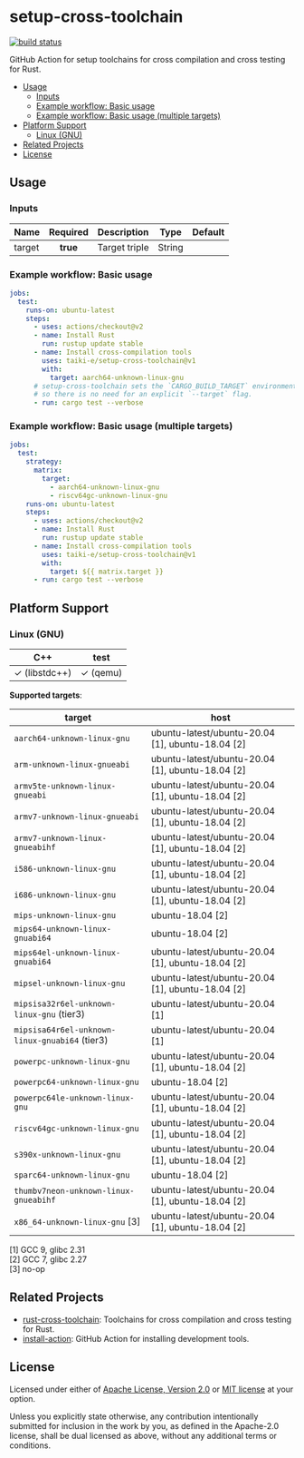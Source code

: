 # setup-cross-toolchain

[![build status](https://img.shields.io/github/workflow/status/taiki-e/setup-cross-toolchain/CI/main?style=flat-square&logo=github)](https://github.com/taiki-e/setup-cross-toolchain/actions)

GitHub Action for setup toolchains for cross compilation and cross testing for Rust.

- [Usage](#usage)
  - [Inputs](#inputs)
  - [Example workflow: Basic usage](#example-workflow-basic-usage)
  - [Example workflow: Basic usage (multiple targets)](#example-workflow-basic-usage-multiple-targets)
- [Platform Support](#platform-support)
  - [Linux (GNU)](#linux-gnu)
- [Related Projects](#related-projects)
- [License](#license)

## Usage

### Inputs

| Name     | Required | Description                                                                      | Type   | Default        |
|----------|:--------:|----------------------------------------------------------------------------------|--------|----------------|
| target   | **true** | Target triple                                                                    | String |                |

### Example workflow: Basic usage

```yaml
jobs:
  test:
    runs-on: ubuntu-latest
    steps:
      - uses: actions/checkout@v2
      - name: Install Rust
        run: rustup update stable
      - name: Install cross-compilation tools
        uses: taiki-e/setup-cross-toolchain@v1
        with:
          target: aarch64-unknown-linux-gnu
      # setup-cross-toolchain sets the `CARGO_BUILD_TARGET` environment variable,
      # so there is no need for an explicit `--target` flag.
      - run: cargo test --verbose
```

### Example workflow: Basic usage (multiple targets)

```yaml
jobs:
  test:
    strategy:
      matrix:
        target:
          - aarch64-unknown-linux-gnu
          - riscv64gc-unknown-linux-gnu
    runs-on: ubuntu-latest
    steps:
      - uses: actions/checkout@v2
      - name: Install Rust
        run: rustup update stable
      - name: Install cross-compilation tools
        uses: taiki-e/setup-cross-toolchain@v1
        with:
          target: ${{ matrix.target }}
      - run: cargo test --verbose
```

## Platform Support

### Linux (GNU)

| C++ | test |
| --- | ---- |
| ✓ (libstdc++) | ✓ (qemu) |

**Supported targets**:

| target | host  |
| ------ | ----- |
| `aarch64-unknown-linux-gnu` | ubuntu-latest/ubuntu-20.04 [1], ubuntu-18.04 [2] |
| `arm-unknown-linux-gnueabi` | ubuntu-latest/ubuntu-20.04 [1], ubuntu-18.04 [2] |
| `armv5te-unknown-linux-gnueabi` | ubuntu-latest/ubuntu-20.04 [1], ubuntu-18.04 [2] |
| `armv7-unknown-linux-gnueabi` | ubuntu-latest/ubuntu-20.04 [1], ubuntu-18.04 [2] |
| `armv7-unknown-linux-gnueabihf` | ubuntu-latest/ubuntu-20.04 [1], ubuntu-18.04 [2] |
| `i586-unknown-linux-gnu` | ubuntu-latest/ubuntu-20.04 [1], ubuntu-18.04 [2] |
| `i686-unknown-linux-gnu` | ubuntu-latest/ubuntu-20.04 [1], ubuntu-18.04 [2] |
| `mips-unknown-linux-gnu` | <!-- ubuntu-latest/ubuntu-20.04 [1],--> ubuntu-18.04 [2] |
| `mips64-unknown-linux-gnuabi64` | <!-- ubuntu-latest/ubuntu-20.04 [1],--> ubuntu-18.04 [2] |
| `mips64el-unknown-linux-gnuabi64` | ubuntu-latest/ubuntu-20.04 [1], ubuntu-18.04 [2] |
| `mipsel-unknown-linux-gnu` | ubuntu-latest/ubuntu-20.04 [1], ubuntu-18.04 [2] |
| `mipsisa32r6el-unknown-linux-gnu` (tier3) | ubuntu-latest/ubuntu-20.04 [1] |
| `mipsisa64r6el-unknown-linux-gnuabi64` (tier3) | ubuntu-latest/ubuntu-20.04 [1] |
| `powerpc-unknown-linux-gnu` | ubuntu-latest/ubuntu-20.04 [1], ubuntu-18.04 [2] |
| `powerpc64-unknown-linux-gnu` | <!-- ubuntu-latest/ubuntu-20.04 [1],--> ubuntu-18.04 [2] |
| `powerpc64le-unknown-linux-gnu` | ubuntu-latest/ubuntu-20.04 [1], ubuntu-18.04 [2] |
| `riscv64gc-unknown-linux-gnu` | ubuntu-latest/ubuntu-20.04 [1], ubuntu-18.04 [2] |
| `s390x-unknown-linux-gnu` | ubuntu-latest/ubuntu-20.04 [1], ubuntu-18.04 [2] |
| `sparc64-unknown-linux-gnu` | <!-- ubuntu-latest/ubuntu-20.04 [1],--> ubuntu-18.04 [2] |
| `thumbv7neon-unknown-linux-gnueabihf` | ubuntu-latest/ubuntu-20.04 [1], ubuntu-18.04 [2] |
| `x86_64-unknown-linux-gnu` [3] | ubuntu-latest/ubuntu-20.04 [1], ubuntu-18.04 [2] |

[1] GCC 9, glibc 2.31<br>
[2] GCC 7, glibc 2.27<br>
[3] no-op<br>

## Related Projects

- [rust-cross-toolchain]: Toolchains for cross compilation and cross testing for Rust.
- [install-action]: GitHub Action for installing development tools.

[install-action]: https://github.com/taiki-e/install-action
[rust-cross-toolchain]: https://github.com/taiki-e/rust-cross-toolchain

## License

Licensed under either of [Apache License, Version 2.0](LICENSE-APACHE) or
[MIT license](LICENSE-MIT) at your option.

Unless you explicitly state otherwise, any contribution intentionally submitted
for inclusion in the work by you, as defined in the Apache-2.0 license, shall
be dual licensed as above, without any additional terms or conditions.
